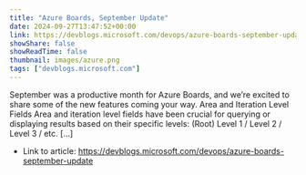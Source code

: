 ```yaml
---
title: "Azure Boards, September Update"
date: 2024-09-27T13:47:52+00:00
link: https://devblogs.microsoft.com/devops/azure-boards-september-update
showShare: false
showReadTime: false
thumbnail: images/azure.png
tags: ["devblogs.microsoft.com"]
---
```

September was a productive month for Azure Boards, and we’re excited to share some of the new features coming your way. Area and Iteration Level Fields Area and iteration level fields have been crucial for querying or displaying results based on their specific levels: (Root) Level 1 / Level 2 / Level 3 / etc. […]

- Link to article: https://devblogs.microsoft.com/devops/azure-boards-september-update